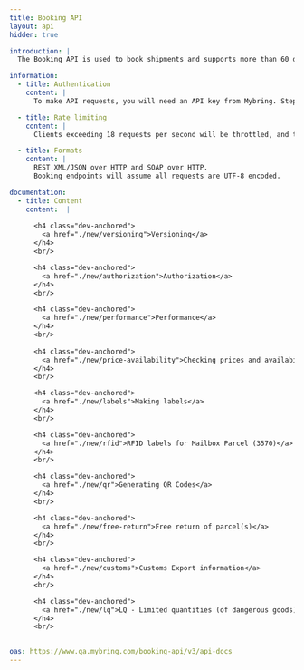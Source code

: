 ```yaml
---
title: Booking API
layout: api
hidden: true

introduction: |
  The Booking API is used to book shipments and supports more than 60 different services as well as a variety of additional services. Each shipment is booked individually, and shipment number, tracking link, EDI-prenotification, label and other transport documents are created as part of the transaction. Additionally, it's possible to book pickups. The API can also provide a list of supported services and countries based on your agreement with Bring (i.e. the customer numbers attached to your user). The Booking API has similarities with the Shipment API, but there are [differences](/api/booking-shipment/).

information:
  - title: Authentication
    content: |
      To make API requests, you will need an API key from Mybring. Steps for getting a key and description of headers can be found on the general API [Getting Started / Authentication](/api/#authentication) page. In addition to authentication, you need to be [authorized](#authorization).

  - title: Rate limiting
    content: |
      Clients exceeding 18 requests per second will be throttled, and the response will contain http status code 429. If you have a use case requiring rates above the limit, please contact developer-booking@bring.com for assistance.

  - title: Formats
    content: |
      REST XML/JSON over HTTP and SOAP over HTTP.
      Booking endpoints will assume all requests are UTF-8 encoded.

documentation:
  - title: Content
    content:  |
      
      <h4 class="dev-anchored">
        <a href="./new/versioning">Versioning</a>
      </h4>
      <br/>

      <h4 class="dev-anchored">
        <a href="./new/authorization">Authorization</a>
      </h4>
      <br/> 

      <h4 class="dev-anchored">
        <a href="./new/performance">Performance</a>
      </h4>
      <br/>
      
      <h4 class="dev-anchored">
        <a href="./new/price-availability">Checking prices and availability</a>
      </h4>
      <br/>

      <h4 class="dev-anchored">
        <a href="./new/labels">Making labels</a>
      </h4>
      <br/> 

      <h4 class="dev-anchored">
        <a href="./new/rfid">RFID labels for Mailbox Parcel (3570)</a>
      </h4>
      <br/>

      <h4 class="dev-anchored">
        <a href="./new/qr">Generating QR Codes</a>
      </h4>
      <br/>

      <h4 class="dev-anchored">
        <a href="./new/free-return">Free return of parcel(s)</a>
      </h4>
      <br/>

      <h4 class="dev-anchored">
        <a href="./new/customs">Customs Export information</a>
      </h4>
      <br/>

      <h4 class="dev-anchored">
        <a href="./new/lq">LQ - Limited quantities (of dangerous goods)</a>
      </h4>
      <br/>

     
oas: https://www.qa.mybring.com/booking-api/v3/api-docs
---
```

